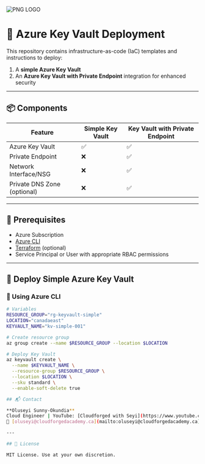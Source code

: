 
![PNG LOGO](https://github.com/user-attachments/assets/e0fba218-6059-4c69-9d46-c9354e392b93)
#                              🔐 Azure Key Vault Deployment

This repository contains infrastructure-as-code (IaC) templates and instructions to deploy:

1. A **simple Azure Key Vault**
2. An **Azure Key Vault with Private Endpoint** integration for enhanced security

---

## 📦 Components

| Feature                      | Simple Key Vault | Key Vault with Private Endpoint |
|-----------------------------|------------------|----------------------------------|
| Azure Key Vault             | ✅               | ✅                               |
| Private Endpoint            | ❌               | ✅                               |
| Network Interface/NSG       | ❌               | ✅                               |
| Private DNS Zone (optional) | ❌               | ✅                               |

---

## 🧰 Prerequisites

- Azure Subscription
- [Azure CLI](https://learn.microsoft.com/en-us/cli/azure/install-azure-cli)
- [Terraform](https://developer.hashicorp.com/terraform/install) (optional)
- Service Principal or User with appropriate RBAC permissions

---

## 🚀 Deploy Simple Azure Key Vault

### 🔹 Using Azure CLI

```bash
# Variables
RESOURCE_GROUP="rg-keyvault-simple"
LOCATION="canadaeast"
KEYVAULT_NAME="kv-simple-001"

# Create resource group
az group create --name $RESOURCE_GROUP --location $LOCATION

# Deploy Key Vault
az keyvault create \
  --name $KEYVAULT_NAME \
  --resource-group $RESOURCE_GROUP \
  --location $LOCATION \
  --sku standard \
  --enable-soft-delete true

## 📬 Contact

**Oluseyi Sunny-Okundia**
Cloud Engineer | YouTube: [Cloudforged with Seyi](https://www.youtube.com/@cloudforgedwithseyi)
📧 [oluseyi@cloudforgedacademy.ca](mailto:oluseyi@cloudforgedacademy.ca)

---

## 📄 License

MIT License. Use at your own discretion.

```